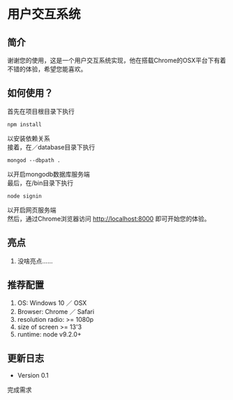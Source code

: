 # 用户交互系统

## 简介

谢谢您的使用，这是一个用户交互系统实现，他在搭载Chrome的OSX平台下有着不错的体验，希望您能喜欢。

## 如何使用？

首先在项目根目录下执行

```shell
npm install
```

以安装依赖关系  
接着，在／database目录下执行

```shell
mongod --dbpath .
```

以开启mongodb数据库服务端  
最后，在/bin目录下执行

```shell
node signin
```

以开启网页服务端  
然后，通过Chrome浏览器访问 [http://localhost:8000][1] 即可开始您的体验。

## 亮点

1. 没啥亮点……

## 推荐配置

1. OS: Windows 10 ／ OSX
1. Browser: Chrome ／ Safari
1. resolution radio: >= 1080p
1. size of screen >= 13'3
1. runtime: node v9.2.0+

## 更新日志

* Version 0.1

完成需求

[1]:http://localhost:8000